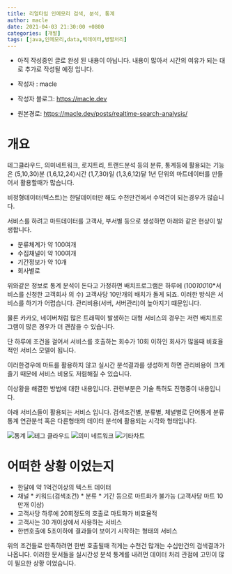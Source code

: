 ```yaml
---
title: 리얼타임 인메모리 검색, 분석, 통계
author: macle
date: 2021-04-03 21:30:00 +0800
categories: [개발]
tags: [java,인메모리,data,빅데이터,병렬처리]
---
```


- 아직 작성중인 글로 완성 된 내용이 아닙니다. 내용이 많아서 시간의 여유가 되는 대로 추가로 작성될 예정 입니다.

- 작성자 : macle
- 작성자 블로그: https://macle.dev
- 원본경로: https://macle.dev/posts/realtime-search-analysis/

# 개요
테그클라우드, 의미네트워크, 로지트리, 트랜드분석 등의 분류, 통계등에 활용되는 기능은 (5,10,30)분 (1,6,12,24)시간 (1,7,30)일 (1,3,6,12)달 1년 단위의 마트데이터를 만들어서 활용할때가 많습니다.

비정형데이터(텍스트)는 한달데이터만 해도 수천만건에서 수억건이 되는경우가 많습니다.

서비스를 하려고 마트데이터를 고객사, 부서별 등으로 생성하면 아래와 같은 현상이 발생합니다.
- 분류체계가 약 100여개
- 수집채널이 약 100여개
- 기간정보가 약 10개
- 회사별로

위와같은 정보로 통계 분석이 돈다고 가정하면 배치프로그램은 하루에 (100*100*10*서비스를 신청한 고객회사 의 수) 고객사당 10만개의 배치가 돌게 되죠. 이러한 방식은 서비스를 하기가 어렵습니다. 관리비용(서버, 서버관리)이 높아지기 떄문입니다.

물론 카카오, 네이버처럼 많은 트래픽이 발생하는 대형 서비스의 경우는 저런 배치프로그램이 많은 경우가 더 괜찮을 수 있습니다.

단 하루에 조건을 걸어서 서비스를 호출하는 회수가 10회 이하인 회사가 많을때 비효율적인 서비스 모델이 됩니다.

이러한경우에 마트를 활용하지 않고 실시간 분석결과를 생성하게 하면 관리비용이 크게 줄기 때문에 서비스 비용도 저렴해질 수 있습니다.

이상황을 해결한 방법에 대한 내용입니다. 관련부분은 기술 특허도 진행중이 내용입니다.

아래 서비스들이 활용되는 서비스 입니다. 검색조건별, 분류별, 체녈별로 단어통게 분류통계 연관분석 혹은 다른형태의 데이터 분석에 활용되는 시각화 형태입니다.

![통계](https://github.com/macle86/macle86.github.io/blob/master/img/realtime/stat.JPG?raw=true)
![테그 클라우드](https://github.com/macle86/macle86.github.io/blob/master/img/realtime/tagcloud.png?raw=true)
![의미 네트워크](https://github.com/macle86/macle86.github.io/blob/master/img/realtime/sna.png?raw=true)
![기타차트](https://github.com/macle86/macle86.github.io/blob/master/img/realtime/etc.jpg?raw=true)

# 어떠한 상황 이었는지
- 한달에 약 1억건이상의 텍스트 데이터
- 채널 * 키워드(검색조건) * 분류 * 기간 등으로 마트화가 불가능 (고객사당 마트 10만개 이상)
- 고객사당 하루에 20회정도의 호출로 마트화가 비효율적
- 고객사는 30 개이상에서 사용하는 서비스
- 한번호출에 5초이하에 결과들이 보이기 시작하는 형태의 서비스

위의 조건들로 만족하려면 한번 호출될때 적게는 수천건 많개는 수십만건의 검색결과가 나옵니다. 이러한 문서들을 실시간성 분석 통계를 내려먼 데이터 처리 관점에 고민이 많이 필요한 상황 이었습니다.




